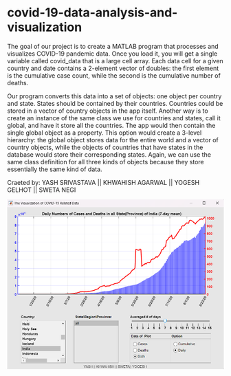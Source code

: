# covid-19-data-analysis-and-visualization

The goal of our project is to create a MATLAB program that processes and visualizes COVID-19 pandemic data. Once you load it, you will get a single variable called covid_data that is a large cell array. Each data cell for a given country and date contains a 2-element vector of doubles: the first element is the cumulative case count, while the second is the cumulative number of deaths.

Our program converts this data into a set of objects: one object per country and state. States should be contained by their countries. Countries could be stored in a vector of country objects in the app itself. Another way is to create an instance of the same class we use for countries and states, call it global, and have it store all the countries. The app would then contain the single global object as a property. This option would create a 3-level hierarchy: the global object stores data for the entire world and a vector of country objects, while the objects of countries that have states in the database would store their corresponding states. Again, we can use the same class definition for all three kinds of objects because they store essentially the same kind of data.


Craeted by:
YASH SRIVASTAVA || 
KHWAHISH AGARWAL || 
YOGESH GELHOT || 
SWETA NEGI 

![preview img](/preview.png)
